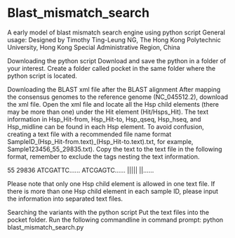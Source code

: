 # Blast_mismatch_search
A early model of blast mismatch search engine using python script
General usage:
Designed by Timothy Ting-Leung NG, The Hong Kong Polytechnic University, Hong Kong Special Administrative Region, China

Downloading the python script
Download and save the python in a folder of your interest. Create a folder called pocket in the same folder where the python script is located.

Downloading the BLAST xml file after the BLAST alignment
After mapping the consensus genomes to the reference genome (NC_045512.2), download the xml file. Open the xml file and locate all the Hsp child elements (there may be more than one) under the Hit element (Hit/Hsps_Hit). The text information in Hsp_Hit-from, Hsp_Hit-to, Hsp_qseq, Hsp_hseq, and Hsp_midline can be found in each Hsp element. To avoid confusion, creating a text file with a recommended file name format SampleID_(Hsp_Hit-from.text)_(Hsp_Hit-to.text).txt, for example, Sample123456_55_29835.txt). Copy the text to the text file in the following format, remember to exclude the tags nesting the text information.

55
29836
ATCGATTC......
ATCGAGTC......
||||| ||......

Please note that only one Hsp child element is allowed in one text file. If there is more than one Hsp child element in each sample ID, please input the information into separated text files.

Searching the variants with the python script
Put the text files into the pocket folder. Run the following commandline in command prompt:
python blast_mismatch_search.py
